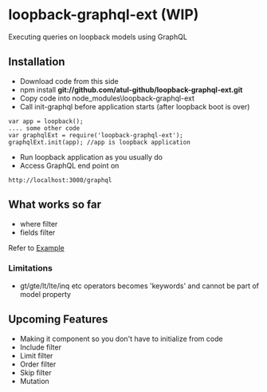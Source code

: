 # loopback-graphql-ext (WIP)

Executing queries on loopback models using GraphQL

## Installation

* Download code from this side
* npm install <b>git://github.com/atul-github/loopback-graphql-ext.git</b>
* Copy code into node_modules\loopback-graphql-ext
* Call init-graphql before application starts (after loopback boot is over)

```
var app = loopback();
.... some other code
var graphqlExt = require('loopback-graphql-ext');
graphqlExt.init(app); //app is loopback application
```

* Run loopback application as you usually do
* Access GraphQL end point on

```
http://localhost:3000/graphql
```

## What works so far

* where filter
* fields filter

Refer to [Example](./README.md)


### Limitations
* gt/gte/lt/lte/inq etc operators becomes 'keywords' and cannot be part of model property

## Upcoming Features

* Making it component so you don't have to initialize from code
* Include filter
* Limit filter
* Order filter
* Skip filter
* Mutation

